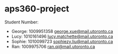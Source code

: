 # aps360-project
Student Number:
- George: 1009951358   george.xue@mail.utoronto.ca
- Lucy: 1010161496     lucy.matchette@mail.utoronto.ca
- Sophie: 1010099723   sophiezy.liu@mail.utoronto.ca
- Ran: 1009975706       ran.qi@mail.utoronto.ca
  
